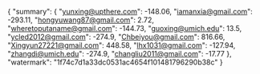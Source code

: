 {
    "summary": {
        "yunxing@upthere.com": -148.06, 
        "iamanxia@gmail.com": -293.11, 
        "hongyuwang87@gmail.com": 2.72, 
        "wheretoputaname@gmail.com": -144.73, 
        "guoxing@umich.edu": 13.5, 
        "ycled2012@gmail.com": -274.9, 
        "Chbeiyou@gmail.com": 816.66, 
        "Xingyun27221@gmail.com": 448.58, 
        "lhx1031@gmail.com": -127.94, 
        "zhangdi@umich.edu": -274.9, 
        "changliu2011@gmail.com": -17.77
    }, 
    "watermark": "1f74c7d1a33dc0531ac4654f101481796290b38c"
}